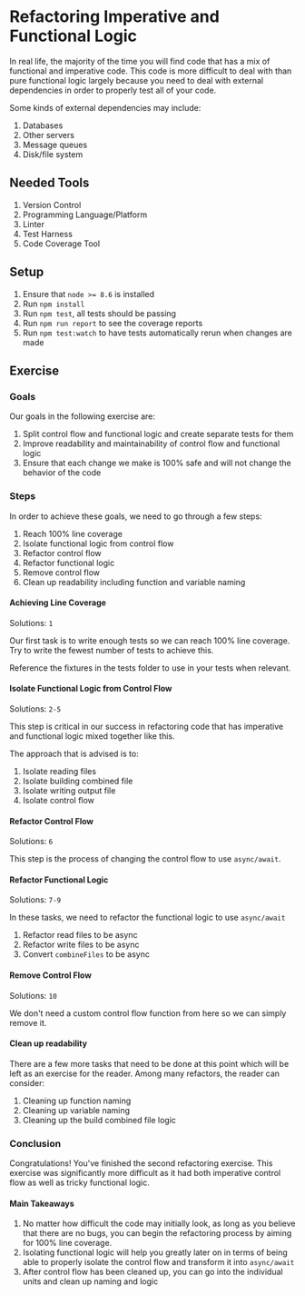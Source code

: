 # Refactoring Imperative and Functional Logic

In real life, the majority of the time you will find code that has a mix of functional and imperative code. This code is more difficult to deal with than pure functional logic largely because you need to deal with external dependencies in order to properly test all of your code.

Some kinds of external dependencies may include:

1. Databases
2. Other servers
3. Message queues
4. Disk/file system

## Needed Tools

1. Version Control
2. Programming Language/Platform
3. Linter
4. Test Harness
5. Code Coverage Tool

## Setup

1. Ensure that `node >= 8.6` is installed
2. Run `npm install`
3. Run `npm test`, all tests should be passing
4. Run `npm run report` to see the coverage reports
5. Run `npm test:watch` to have tests automatically rerun when changes are made

## Exercise

### Goals

Our goals in the following exercise are:

1. Split control flow and functional logic and create separate tests for them
2. Improve readability and maintainability of control flow and functional logic
3. Ensure that each change we make is 100% safe and will not change the behavior of the code

### Steps

In order to achieve these goals, we need to go through a few steps:

1. Reach 100% line coverage
2. Isolate functional logic from control flow
3. Refactor control flow
4. Refactor functional logic
5. Remove control flow
6. Clean up readability including function and variable naming

#### Achieving Line Coverage

Solutions: `1`

Our first task is to write enough tests so we can reach 100% line coverage. Try to write the fewest number of tests to achieve this.

Reference the fixtures in the tests folder to use in your tests when relevant.

#### Isolate Functional Logic from Control Flow

Solutions: `2-5`

This step is critical in our success in refactoring code that has imperative and functional logic mixed together like this.

The approach that is advised is to:

1. Isolate reading files
2. Isolate building combined file
3. Isolate writing output file
4. Isolate control flow

#### Refactor Control Flow

Solutions: `6`

This step is the process of changing the control flow to use `async/await`.

#### Refactor Functional Logic

Solutions: `7-9`

In these tasks, we need to refactor the functional logic to use `async/await`

1. Refactor read files to be async
2. Refactor write files to be async
3. Convert `combineFiles` to be async

#### Remove Control Flow

Solutions: `10`

We don't need a custom control flow function from here so we can simply remove it.

#### Clean up readability

There are a few more tasks that need to be done at this point which will be left as an exercise for the reader. Among many refactors, the reader can consider:

1. Cleaning up function naming
2. Cleaning up variable naming
3. Cleaning up the build combined file logic

### Conclusion

Congratulations! You've finished the second refactoring exercise. This exercise was significantly more difficult as it had both imperative control flow as well as tricky functional logic.

#### Main Takeaways

1. No matter how difficult the code may initially look, as long as you believe that there are no bugs, you can begin the refactoring process by aiming for 100% line coverage.
2. Isolating functional logic will help you greatly later on in terms of being able to properly isolate the control flow and transform it into `async/await`
3. After control flow has been cleaned up, you can go into the individual units and clean up naming and logic